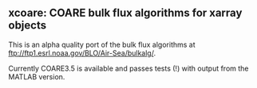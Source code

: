 xcoare: COARE bulk flux algorithms for xarray objects
-----------------------------------------------------

This is an alpha quality port of the bulk flux algorithms at ftp://ftp1.esrl.noaa.gov/BLO/Air-Sea/bulkalg/.

Currently COARE3.5 is available and passes tests (!) with output from the MATLAB version.
